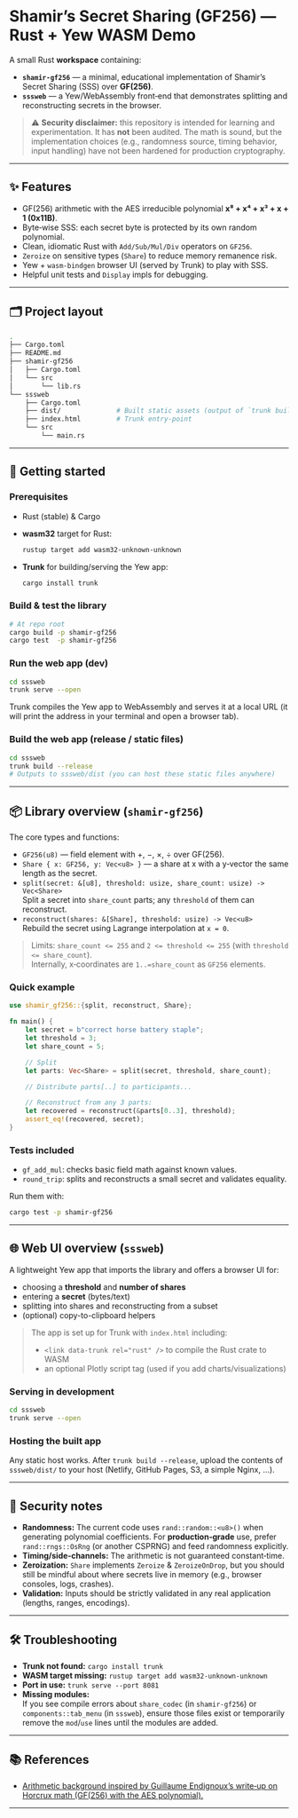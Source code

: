 # Shamir’s Secret Sharing (GF256) — Rust + Yew WASM Demo

A small Rust **workspace** containing:

- **`shamir-gf256`** — a minimal, educational implementation of Shamir’s Secret Sharing (SSS) over **GF(256)**.
- **`sssweb`** — a Yew/WebAssembly front‑end that demonstrates splitting and reconstructing secrets in the browser.

> ⚠️ **Security disclaimer:** this repository is intended for learning and experimentation. It has **not** been audited. The math is sound, but the implementation choices (e.g., randomness source, timing behavior, input handling) have not been hardened for production cryptography.

---

## ✨ Features

- GF(256) arithmetic with the AES irreducible polynomial **x⁸ + x⁴ + x³ + x + 1 (0x11B)**.
- Byte‑wise SSS: each secret byte is protected by its own random polynomial.
- Clean, idiomatic Rust with `Add/Sub/Mul/Div` operators on `GF256`.
- `Zeroize` on sensitive types (`Share`) to reduce memory remanence risk.
- Yew + `wasm-bindgen` browser UI (served by Trunk) to play with SSS.
- Helpful unit tests and `Display` impls for debugging.

---

## 🗂️ Project layout

```bash
.
├── Cargo.toml
├── README.md
├── shamir-gf256
│   ├── Cargo.toml
│   └── src
│       └── lib.rs
└── sssweb
    ├── Cargo.toml
    ├── dist/              # Built static assets (output of `trunk build`)
    ├── index.html         # Trunk entry-point
    └── src
        └── main.rs
```

---

## 🚀 Getting started

### Prerequisites

- Rust (stable) & Cargo  
- **wasm32** target for Rust:

  ```bash
  rustup target add wasm32-unknown-unknown
  ```

- **Trunk** for building/serving the Yew app:

  ```bash
  cargo install trunk
  ```

### Build & test the library

```bash
# At repo root
cargo build -p shamir-gf256
cargo test  -p shamir-gf256
```

### Run the web app (dev)

```bash
cd sssweb
trunk serve --open
```

Trunk compiles the Yew app to WebAssembly and serves it at a local URL (it will print the address in your terminal and open a browser tab).

### Build the web app (release / static files)

```bash
cd sssweb
trunk build --release
# Outputs to sssweb/dist (you can host these static files anywhere)
```

---

## 📦 Library overview (`shamir-gf256`)

The core types and functions:

- `GF256(u8)` — field element with +, −, ×, ÷ over GF(256).
- `Share { x: GF256, y: Vec<u8> }` — a share at x with a y‑vector the same length as the secret.
- `split(secret: &[u8], threshold: usize, share_count: usize) -> Vec<Share>`  
  Split a secret into `share_count` parts; any `threshold` of them can reconstruct.
- `reconstruct(shares: &[Share], threshold: usize) -> Vec<u8>`  
  Rebuild the secret using Lagrange interpolation at `x = 0`.

> Limits: `share_count <= 255` and `2 <= threshold <= 255` (with `threshold <= share_count`).  
> Internally, x‑coordinates are `1..=share_count` as `GF256` elements.

### Quick example

```rust
use shamir_gf256::{split, reconstruct, Share};

fn main() {
    let secret = b"correct horse battery staple";
    let threshold = 3;
    let share_count = 5;

    // Split
    let parts: Vec<Share> = split(secret, threshold, share_count);

    // Distribute parts[..] to participants...

    // Reconstruct from any 3 parts:
    let recovered = reconstruct(&parts[0..3], threshold);
    assert_eq!(recovered, secret);
}
```

### Tests included

- `gf_add_mul`: checks basic field math against known values.
- `round_trip`: splits and reconstructs a small secret and validates equality.

Run them with:

```bash
cargo test -p shamir-gf256
```

---

## 🌐 Web UI overview (`sssweb`)

A lightweight Yew app that imports the library and offers a browser UI for:

- choosing a **threshold** and **number of shares**
- entering a **secret** (bytes/text)
- splitting into shares and reconstructing from a subset
- (optional) copy-to-clipboard helpers

> The app is set up for Trunk with `index.html` including:
>
> - `<link data-trunk rel="rust" />` to compile the Rust crate to WASM
> - an optional Plotly script tag (used if you add charts/visualizations)

### Serving in development

```bash
cd sssweb
trunk serve --open
```

### Hosting the built app

Any static host works. After `trunk build --release`, upload the contents of `sssweb/dist/` to your host (Netlify, GitHub Pages, S3, a simple Nginx, …).

---

## 🔐 Security notes

- **Randomness:** The current code uses `rand::random::<u8>()` when generating polynomial coefficients. For **production‑grade** use, prefer `rand::rngs::OsRng` (or another CSPRNG) and feed randomness explicitly.
- **Timing/side‑channels:** The arithmetic is not guaranteed constant‑time.
- **Zeroization:** `Share` implements `Zeroize` & `ZeroizeOnDrop`, but you should still be mindful about where secrets live in memory (e.g., browser consoles, logs, crashes).
- **Validation:** Inputs should be strictly validated in any real application (lengths, ranges, encodings).

---

## 🛠️ Troubleshooting

- **Trunk not found:** `cargo install trunk`
- **WASM target missing:** `rustup target add wasm32-unknown-unknown`
- **Port in use:** `trunk serve --port 8081`
- **Missing modules:**  
  If you see compile errors about `share_codec` (in `shamir-gf256`) or `components::tab_menu` (in `sssweb`), ensure those files exist or temporarily remove the `mod`/`use` lines until the modules are added.

---

## 📚 References

- [Arithmetic background inspired by Guillaume Endignoux’s write‑up on Horcrux math (GF(256) with the AES polynomial).](https://gendignoux.com/blog/2021/11/01/horcrux-1-math.html)

---
